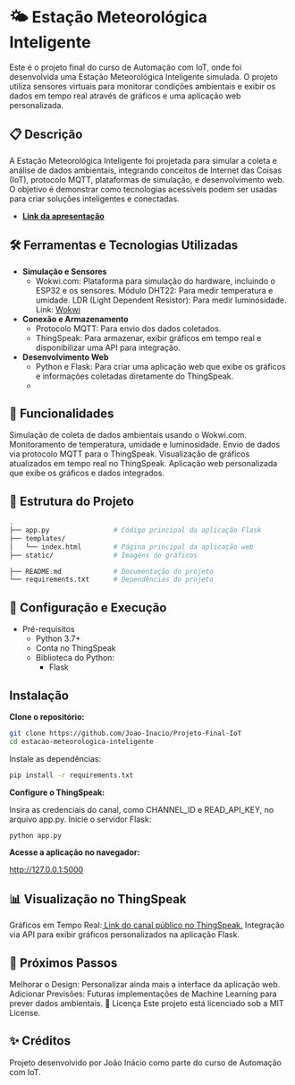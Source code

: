 # **🌤️ Estação Meteorológica Inteligente**

Este é o projeto final do curso de Automação com IoT, onde foi desenvolvida uma Estação Meteorológica Inteligente simulada. O projeto utiliza sensores virtuais para monitorar condições ambientais e exibir os dados em tempo real através de gráficos e uma aplicação web personalizada.

## 📋 Descrição

A Estação Meteorológica Inteligente foi projetada para simular a coleta e análise de dados ambientais, integrando conceitos de Internet das Coisas (IoT), protocolo MQTT, plataformas de simulação, e desenvolvimento web. O objetivo é demonstrar como tecnologias acessíveis podem ser usadas para criar soluções inteligentes e conectadas.

- **[Link da apresentação](https://drive.google.com/file/d/11hjlodeT9Pxh_ZKepzQFEhfrBXtVHys4/view?usp=drive_link)** 

## 🛠️ Ferramentas e Tecnologias Utilizadas
- **Simulação e Sensores**
    - Wokwi.com: Plataforma para simulação do hardware, incluindo o ESP32 e os sensores.
    Módulo DHT22: Para medir temperatura e umidade.
    LDR (Light Dependent Resistor): Para medir luminosidade.
    Link: [Wokwi](https://wokwi.com/projects/416710756203174913) 
- **Conexão e Armazenamento**
    - Protocolo MQTT: Para envio dos dados coletados.
    - ThingSpeak: Para armazenar, exibir gráficos em tempo real e disponibilizar uma API para integração.
- **Desenvolvimento Web**
    - Python e Flask: Para criar uma aplicação web que exibe os gráficos e informações coletadas diretamente do ThingSpeak.
    - 
## **🚀 Funcionalidades**

Simulação de coleta de dados ambientais usando o Wokwi.com.
Monitoramento de temperatura, umidade e luminosidade.
Envio de dados via protocolo MQTT para o ThingSpeak.
Visualização de gráficos atualizados em tempo real no ThingSpeak.
Aplicação web personalizada que exibe os gráficos e dados integrados.

## **📂 Estrutura do Projeto**

```bash
.
├── app.py                # Código principal da aplicação Flask
├── templates/
│   └── index.html        # Página principal da aplicação web
├── static/               # Imagens do gráficos 

├── README.md             # Documentação do projeto
└── requirements.txt      # Dependências do projeto
```

## 📡 Configuração e Execução

- Pré-requisitos
    - Python 3.7+
    - Conta no ThingSpeak
    - Biblioteca do Python:
      - Flask

**Instalação**
---
**Clone o repositório:**

```bash
git clone https://github.com/Joao-Inacio/Projeto-Final-IoT
cd estacao-meteorologica-inteligente
```

Instale as dependências:

```bash
pip install -r requirements.txt
```

**Configure o ThingSpeak:**

Insira as credenciais do canal, como CHANNEL_ID e READ_API_KEY, no arquivo app.py.
Inicie o servidor Flask:


```bash
python app.py
```

**Acesse a aplicação no navegador:**


http://127.0.0.1:5000

**📊 Visualização no ThingSpeak**
---
Gráficos em Tempo Real:[ Link do canal público no ThingSpeak.](https://thingspeak.mathworks.com/channels/2720534)
Integração via API para exibir gráficos personalizados na aplicação Flask.

## **🎯 Próximos Passos**

Melhorar o Design: Personalizar ainda mais a interface da aplicação web.
Adicionar Previsões: Futuras implementações de Machine Learning para prever dados ambientais.
📄 Licença
Este projeto está licenciado sob a MIT License.

## **✨ Créditos**

Projeto desenvolvido por João Inácio como parte do curso de Automação com IoT.
